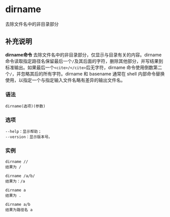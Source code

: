 # dirname

去除文件名中的非目录部分

## 补充说明

**dirname命令** 去除文件名中的非目录部分，仅显示与目录有关的内容。dirname命令读取指定路径名保留最后一个`/`及其后面的字符，删除其他部分，并写结果到标准输出。如果最后一个`<cite>/</cite>`后无字符，dirname 命令使用倒数第二个`/`，并忽略其后的所有字符。dirname 和 basename 通常在 shell 内部命令替换使用，以指定一个与指定输入文件名略有差异的输出文件名。

### 语法

```text
dirname(选项)(参数)
```

### 选项

```text
--help：显示帮助；
--version：显示版本号。
```

### 实例

```text
dirname //
结果为 /

dirname /a/b/
结果为：/a

dirname a
结果为 .

dirname a/b
结果为路径名 a
```

